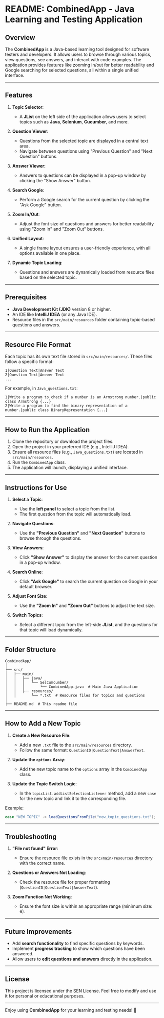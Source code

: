 # README: CombinedApp - Java Learning and Testing Application

## Overview
The **CombinedApp** is a Java-based learning tool designed for software testers and developers. It allows users to browse through various topics, view questions, see answers, and interact with code examples. The application provides features like zooming in/out for better readability and Google searching for selected questions, all within a single unified interface.

---

## Features
1. **Topic Selector**:
   - A **JList** on the left side of the application allows users to select topics such as **Java**, **Selenium**, **Cucumber**, and more.

2. **Question Viewer**:
   - Questions from the selected topic are displayed in a central text area.
   - Navigate between questions using "Previous Question" and "Next Question" buttons.

3. **Answer Viewer**:
   - Answers to questions can be displayed in a pop-up window by clicking the "Show Answer" button.

4. **Search Google**:
   - Perform a Google search for the current question by clicking the "Ask Google" button.

5. **Zoom In/Out**:
   - Adjust the font size of questions and answers for better readability using "Zoom In" and "Zoom Out" buttons.

6. **Unified Layout**:
   - A single frame layout ensures a user-friendly experience, with all options available in one place.

7. **Dynamic Topic Loading**:
   - Questions and answers are dynamically loaded from resource files based on the selected topic.

---

## Prerequisites
- **Java Development Kit (JDK)** version 8 or higher.
- An IDE like **IntelliJ IDEA** (or any Java IDE).
- Resource files in the `src/main/resources` folder containing topic-based questions and answers.

---

## Resource File Format
Each topic has its own text file stored in `src/main/resources/`. These files follow a specific format:

```
1|Question Text|Answer Text
2|Question Text|Answer Text
...
```

For example, in `Java_questions.txt`:
```
1|Write a program to check if a number is an Armstrong number.|public class Armstrong {...}
2|Write a program to find the binary representation of a number.|public class BinaryRepresentation {...}
```

---

## How to Run the Application
1. Clone the repository or download the project files.
2. Open the project in your preferred IDE (e.g., IntelliJ IDEA).
3. Ensure all resource files (e.g., `Java_questions.txt`) are located in `src/main/resources`.
4. Run the `CombinedApp` class.
5. The application will launch, displaying a unified interface.

---

## Instructions for Use
1. **Select a Topic**:
   - Use the **left panel** to select a topic from the list.
   - The first question from the topic will automatically load.

2. **Navigate Questions**:
   - Use the **"Previous Question"** and **"Next Question"** buttons to browse through the questions.

3. **View Answers**:
   - Click **"Show Answer"** to display the answer for the current question in a pop-up window.

4. **Search Online**:
   - Click **"Ask Google"** to search the current question on Google in your default browser.

5. **Adjust Font Size**:
   - Use the **"Zoom In"** and **"Zoom Out"** buttons to adjust the text size.

6. **Switch Topics**:
   - Select a different topic from the left-side **JList**, and the questions for that topic will load dynamically.

---

## Folder Structure
```
CombinedApp/
│
├── src/
│   ├── main/
│   │   ├── java/
│   │   │   └── SelCumcumber/
│   │   │       └── CombinedApp.java  # Main Java Application
│   │   ├── resources/
│   │       └── *.txt  # Resource files for topics and questions
│
├── README.md  # This readme file
```

---

## How to Add a New Topic
1. **Create a New Resource File**:
   - Add a new `.txt` file to the `src/main/resources` directory.
   - Follow the same format: `QuestionID|QuestionText|AnswerText`.

2. **Update the `options` Array**:
   - Add the new topic name to the `options` array in the `CombinedApp` class.

3. **Update the Topic Switch Logic**:
   - In the `topicList.addListSelectionListener` method, add a new `case` for the new topic and link it to the corresponding file.

Example:
```java
case "NEW TOPIC" -> loadQuestionsFromFile("new_topic_questions.txt");
```

---

## Troubleshooting
1. **"File not found" Error**:
   - Ensure the resource file exists in the `src/main/resources` directory with the correct name.

2. **Questions or Answers Not Loading**:
   - Check the resource file for proper formatting (`QuestionID|QuestionText|AnswerText`).

3. **Zoom Function Not Working**:
   - Ensure the font size is within an appropriate range (minimum size: 6).

---

## Future Improvements
- Add **search functionality** to find specific questions by keywords.
- Implement **progress tracking** to show which questions have been answered.
- Allow users to **edit questions and answers** directly in the application.

---

## License
This project is licensed under the SEN License. Feel free to modify and use it for personal or educational purposes.

---

Enjoy using **CombinedApp** for your learning and testing needs! 🎉
